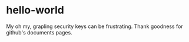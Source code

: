 # hello-world
My oh my, grapling security keys can be frustrating. Thank goodness for github's documents pages.
